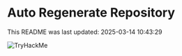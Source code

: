 # Auto Regenerate Repository

This README was last updated: 2025-03-14 10:43:29

 ![TryHackMe](https://tryhackme.com/badge/533634)